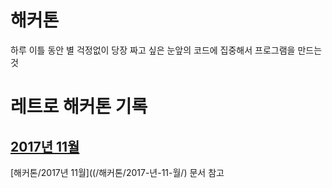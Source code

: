 <!-- TITLE: 해커톤 -->
<!-- SUBTITLE: 레트로 해커톤에 관한 문서입니다. -->

# 해커톤

하루 이틀 동안 별 걱정없이 당장 짜고 싶은 눈앞의 코드에 집중해서 프로그램을 만드는 것 

# 레트로 해커톤 기록
## [2017년 11월](/해커톤/2017-년-11-월) 

[해커톤/2017년 11월]((/해커톤/2017-년-11-월/) 문서 참고